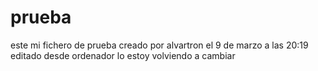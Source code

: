 # prueba
este mi fichero de prueba creado por alvartron el 9 de marzo a las 20:19
editado desde ordenador
lo estoy volviendo a cambiar
